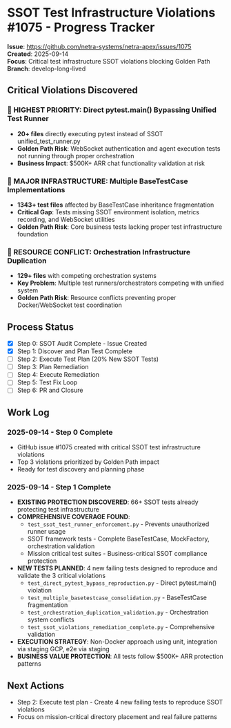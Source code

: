 # SSOT Test Infrastructure Violations #1075 - Progress Tracker

**Issue**: https://github.com/netra-systems/netra-apex/issues/1075  
**Created**: 2025-09-14  
**Focus**: Critical test infrastructure SSOT violations blocking Golden Path  
**Branch**: develop-long-lived  

## Critical Violations Discovered

### 🚨 HIGHEST PRIORITY: Direct pytest.main() Bypassing Unified Test Runner
- **20+ files** directly executing pytest instead of SSOT unified_test_runner.py
- **Golden Path Risk**: WebSocket authentication and agent execution tests not running through proper orchestration
- **Business Impact**: $500K+ ARR chat functionality validation at risk

### 🚨 MAJOR INFRASTRUCTURE: Multiple BaseTestCase Implementations  
- **1343+ test files** affected by BaseTestCase inheritance fragmentation
- **Critical Gap**: Tests missing SSOT environment isolation, metrics recording, and WebSocket utilities
- **Golden Path Risk**: Core business tests lacking proper test infrastructure foundation

### 🚨 RESOURCE CONFLICT: Orchestration Infrastructure Duplication
- **129+ files** with competing orchestration systems
- **Key Problem**: Multiple test runners/orchestrators competing with unified system
- **Golden Path Risk**: Resource conflicts preventing proper Docker/WebSocket test coordination

## Process Status

- [x] Step 0: SSOT Audit Complete - Issue Created
- [x] Step 1: Discover and Plan Test Complete
- [ ] Step 2: Execute Test Plan (20% New SSOT Tests)
- [ ] Step 3: Plan Remediation 
- [ ] Step 4: Execute Remediation
- [ ] Step 5: Test Fix Loop
- [ ] Step 6: PR and Closure

## Work Log

### 2025-09-14 - Step 0 Complete
- GitHub issue #1075 created with critical SSOT test infrastructure violations
- Top 3 violations prioritized by Golden Path impact
- Ready for test discovery and planning phase

### 2025-09-14 - Step 1 Complete
- **EXISTING PROTECTION DISCOVERED**: 66+ SSOT tests already protecting test infrastructure
- **COMPREHENSIVE COVERAGE FOUND**: 
  - `test_ssot_test_runner_enforcement.py` - Prevents unauthorized runner usage
  - SSOT framework tests - Complete BaseTestCase, MockFactory, orchestration validation
  - Mission critical test suites - Business-critical SSOT compliance protection
- **NEW TESTS PLANNED**: 4 new failing tests designed to reproduce and validate the 3 critical violations
  - `test_direct_pytest_bypass_reproduction.py` - Direct pytest.main() violation
  - `test_multiple_basetestcase_consolidation.py` - BaseTestCase fragmentation  
  - `test_orchestration_duplication_validation.py` - Orchestration system conflicts
  - `test_ssot_violations_remediation_complete.py` - Comprehensive validation
- **EXECUTION STRATEGY**: Non-Docker approach using unit, integration via staging GCP, e2e via staging
- **BUSINESS VALUE PROTECTION**: All tests follow $500K+ ARR protection patterns

## Next Actions
- Step 2: Execute test plan - Create 4 new failing tests to reproduce SSOT violations
- Focus on mission-critical directory placement and real failure patterns
